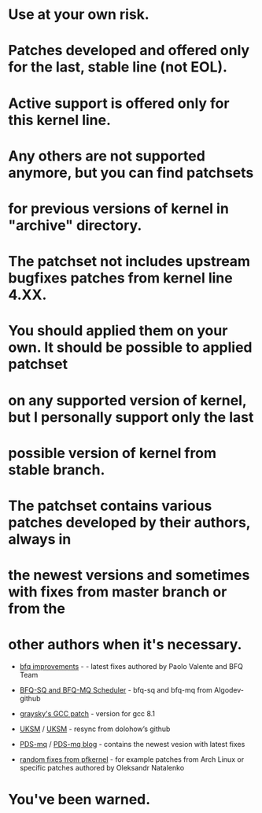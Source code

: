 # Use at your own risk.
# Patches developed and offered only for the last, stable line (not EOL). 
# Active support is offered only for this kernel line. 
# Any others are not supported anymore, but you can find patchsets 
# for previous versions of kernel in "archive" directory. 
# The patchset not includes upstream bugfixes patches from kernel line 4.XX. 
# You should applied them on your own. It should be possible to applied patchset 
# on any supported version of kernel, but I personally support only the last 
# possible version of kernel from stable branch.

# The patchset contains various patches developed by their authors, always in 
# the newest versions and sometimes with fixes from master branch or from the 
# other authors when it's necessary. 

* [bfq improvements](https://groups.google.com/forum/#!forum/bfq-iosched) -  - latest fixes authored by Paolo Valente and BFQ Team
 
* [BFQ-SQ and BFQ-MQ Scheduler](https://github.com/Algodev-github/bfq-mq) - bfq-sq and bfq-mq from Algodev-github 

* [graysky's GCC patch](https://github.com/graysky2/kernel_gcc_patch) - version for gcc 8.1

* [UKSM](https://github.com/dolohow/uksm) / [UKSM](https://www.usenix.org/sites/default/files/conference/protected-files/fast18_slides_xia.pdf) - resync from dolohow’s github

* [PDS-mq](https://github.com/cchalpha/PDS-mq) / [PDS-mq blog](http://cchalpha.blogspot.com) - contains the newest vesion with latest fixes

* [random fixes from pfkernel](https://github.com/pfactum/pf-kernel) - for example patches from Arch Linux or specific patches authored by Oleksandr Natalenko

# You've been warned. 
